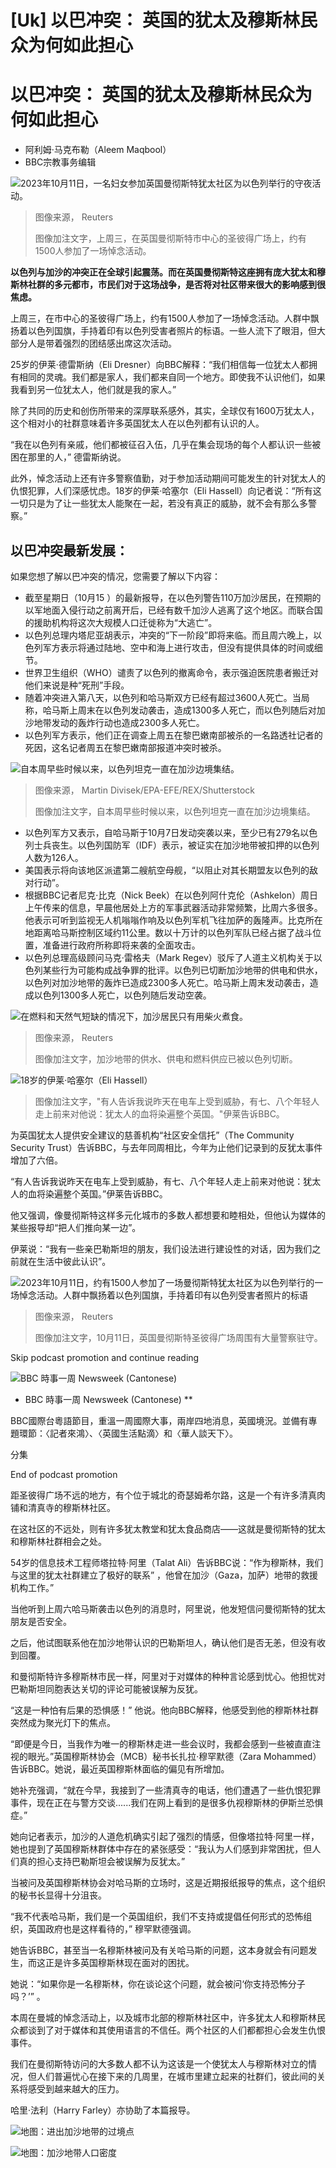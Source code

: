 # [Uk] 以巴冲突： 英国的犹太及穆斯林民众为何如此担心

#  以巴冲突： 英国的犹太及穆斯林民众为何如此担心

  * 阿利姆·马克布勒（Aleem Maqbool） 
  * BBC宗教事务编辑 



![2023年10月11日，一名妇女参加英国曼彻斯特犹太社区为以色列举行的守夜活动。](_131416825_ecf089bca0cf0ae312807e90eb8652d41d4d55df.jpg)

> 图像来源，  Reuters
>
> 图像加注文字，上周三，在英国曼彻斯特市中心的圣彼得广场上，约有1500人参加了一场悼念活动。

**以色列与加沙的冲突正在全球引起震荡。而在英国曼彻斯特这座拥有庞大犹太和穆斯林社群的多元都市，市民们对于这场战争，是否将对社区带来很大的影响感到很焦虑。**

上周三，在市中心的圣彼得广场上，约有1500人参加了一场悼念活动。人群中飘扬着以色列国旗，手持着印有以色列受害者照片的标语。一些人流下了眼泪，但大部分人是带着强烈的团结感出席这次活动。

25岁的伊莱·德雷斯纳（Eli Dresner）向BBC解释：“我们相信每一位犹太人都拥有相同的灵魂。我们都是家人，我们都来自同一个地方。即使我不认识他们，如果我看到另一位犹太人，他们就是我的家人。”

除了共同的历史和创伤所带来的深厚联系感外，其实，全球仅有1600万犹太人，这个相对小的社群意味着许多英国犹太人在以色列都有认识的人。

“我在以色列有亲戚，他们都被征召入伍，几乎在集会现场的每个人都认识一些被困在那里的人，” 德雷斯纳说。

此外，悼念活动上还有许多警察值勤，对于参加活动期间可能发生的针对犹太人的仇恨犯罪，人们深感忧虑。18岁的伊莱·哈塞尔（Eli Hassell）向记者说：“所有这一切只是为了让一些犹太人能聚在一起，若没有真正的威胁，就不会有那么多警察。”


##  以巴冲突最新发展：

如果您想了解以巴冲突的情况，您需要了解以下内容：

  * 截至星期日（10月15 ）的最新报导，在以色列警告110万加沙居民，在预期的以军地面入侵行动之前离开后，已经有数千加沙人逃离了这个地区。而联合国的援助机构将这次大规模人口迁徙称为“大逃亡”。 
  * 以色列总理内塔尼亚胡表示，冲突的“下一阶段”即将来临。而且周六晚上，以色列军方表示将通过陆地、空中和海上进行攻击，但没有提供具体的时间或细节。 
  * 世界卫生组织（WHO）谴责了以色列的撤离命令，表示强迫医院患者搬迁对他们来说是种“死刑”手段。 
  * 随着冲突进入第八天，以色列和哈马斯双方已经有超过3600人死亡。当局称，哈马斯上周末在以色列发动袭击，造成1300多人死亡，而以色列随后对加沙地带发动的轰炸行动也造成2300多人死亡。 
  * 以色列军方表示，他们正在调查上周五在黎巴嫩南部被杀的一名路透社记者的死因，这名记者周五在黎巴嫩南部报道冲突时被杀。 

![自本周早些时候以来，以色列坦克一直在加沙边境集结。](_131436768_gaza10.jpg)

> 图像来源，  Martin Divisek/EPA-EFE/REX/Shutterstock
>
> 图像加注文字，自本周早些时候以来，以色列坦克一直在加沙边境集结。

  * 以色列军方又表示，自哈马斯于10月7日发动突袭以来，至少已有279名以色列士兵丧生。以色列国防军（IDF）表示，被证实在加沙地带被扣押的以色列人数为126人。 
  * 美国表示将向该地区派遣第二艘航空母舰，“以阻止对其长期盟友以色列的敌对行动”。 
  * 根据BBC记者尼克·比克（Nick Beek）在以色列阿什克伦（Ashkelon）周日上午传来的信息，早晨他居处上方的军事武器活动非常频繁，比周六多很多。他表示可听到监视无人机嗡嗡作响及以色列军机飞往加萨的轰隆声。比克所在地距离哈马斯控制区域约11公里。数以十万计的以色列军队已经占据了战斗位置，准备进行政府所称即将来袭的全面攻击。 
  * 以色列总理高级顾问马克·雷格夫（Mark Regev）驳斥了人道主义机构关于以色列某些行为可能构成战争罪的批评。以色列已切断加沙地带的供电和供水，以色列对加沙地带的轰炸已造成2300多人死亡。哈马斯上周末发动袭击，造成以色列1300多人死亡，以色列随后发动空袭。 

![在燃料和天然气短缺的情况下，加沙居民只有用柴火煮食。](_131436770_gaza11.jpg)

> 图像来源，  Reuters
>
> 图像加注文字，加沙地带的供水、供电和燃料供应已被以色列切断。

![18岁的伊莱·哈塞尔（Eli Hassell）](_131430202_photo1-elihassell.jpg)

> 图像加注文字，"有人告诉我说昨天在电车上受到威胁，有七、八个年轻人走上前来对他说：犹太人的血将染遍整个英国。"伊莱告诉BBC。

为英国犹太人提供安全建议的慈善机构“社区安全信托”（The Community Security Trust）告诉BBC，与去年同周相比，今年为止他们记录到的反犹太事件增加了六倍。

“有人告诉我说昨天在电车上受到威胁，有七、八个年轻人走上前来对他说：犹太人的血将染遍整个英国。”伊莱告诉BBC。

他又强调，像曼彻斯特这样多元化城市的多数人都想要和睦相处，但他认为媒体的某些报导却“把人们推向某一边”。

伊莱说：“我有一些亲巴勒斯坦的朋友，我们设法进行建设性的对话，因为我们之前就在生活中彼此认识”。

![2023年10月11日，约有1500人参加了一场曼彻斯特犹太社区为以色列举行的一场悼念活动。人群中飘扬着以色列国旗，手持着印有以色列受害者照片的标语](_131416823_0030dcda3a013c6fc5e2fd0529a3a890051ee717.jpg)

> 图像来源，  Reuters
>
> 图像加注文字，10月11日，英国曼彻斯特圣彼得广场周围有大量警察驻守。

Skip podcast promotion and continue reading

![BBC 時事一周 Newsweek \(Cantonese\)](p02h1mg5.jpg)

* BBC 時事一周 Newsweek (Cantonese)   **

BBC國際台粵語節目，重溫一周國際大事，兩岸四地消息，英國境況。並備有專題環節：〈記者來鴻〉、〈英國生活點滴〉和〈華人談天下〉。

分集

End of podcast promotion

距圣彼得广场不远的地方，有个位于城北的奇瑟姆希尔路，这是一个有许多清真肉铺和清真寺的穆斯林社区。

在这社区的不远处，则有许多犹太教堂和犹太食品商店——这就是曼彻斯特的犹太和穆斯林社群相会之处。

54岁的信息技术工程师塔拉特·阿里（Talat Ali）告诉BBC说：“作为穆斯林，我们与这里的犹太社群建立了极好的联系” ，他曾在加沙（Gaza，加萨）地带的救援机构工作。”

当他听到上周六哈马斯袭击以色列的消息时，阿里说，他发短信问曼彻斯特的犹太朋友是否安全。

之后，他试图联系他在加沙地带认识的巴勒斯坦人，确认他们是否无恙，但没有收到回覆。

和曼彻斯特许多穆斯林市民一样，阿里对于对媒体的种种言论感到忧心。他担忧对巴勒斯坦同胞表达关切的评论可能被误解为反犹。

“这是一种怕有后果的恐惧感！” 他说。他向BBC解释，他感受到他的穆斯林社群突然成为聚光灯下的焦点。

“即便是今日，当我作为唯一的穆斯林走进一些会议时，我都会感到一些被直直注视的眼光。”英国穆斯林协会（MCB）秘书长扎拉·穆罕默德（Zara Mohammed）告诉BBC。她说，最近英国穆斯林面临的偏见有所增加。

她补充强调，“就在今早，我接到了一些清真寺的电话，他们遭遇了一些仇恨犯罪事件，现在正在与警方交谈......我们在网上看到的是很多仇视穆斯林的伊斯兰恐惧症。”

她向记者表示，加沙的人道危机确实引起了强烈的情感，但像塔拉特·阿里一样，她也提到了英国穆斯林群体中存在的紧张感受：“我认为人们感到非常困扰，但人们真的担心支持巴勒斯坦会被误解为反犹太。”

当被问及英国穆斯林协会对哈马斯的立场时，这是近期报纸报导的焦点，这个组织的秘书长显得十分沮丧。

“我不代表哈马斯，我们是一个英国组织，我们不支持或提倡任何形式的恐怖组织，英国政府也是这样看待的，” 穆罕默德强调。

她告诉BBC，甚至当一名穆斯林被问及有关哈马斯的问题，这本身就会有问题发生，而这正是许多英国穆斯林现在面对的困扰。

她说：“如果你是一名穆斯林，你在谈论这个问题，就会被问‘你支持恐怖分子吗？’” 。

本周在曼城的悼念活动上，以及城市北部的穆斯林社区中，许多犹太人和穆斯林民众都谈到了对于媒体和其使用语言的不信任。两个社区的人们都都担心会发生仇恨事件。

我们在曼彻斯特访问的大多数人都不认为这该是一个使犹太人与穆斯林对立的情况，但人们普遍忧心在接下来的几周里，在城市里建立起来的社群们，彼此间的关系将感受到越来越大的压力。

哈里·法利（Harry Farley）亦协助了本篇报导。

![地图：进出加沙地带的过境点](_131416189_gaza_crossing_and_barriers_chinese_2x_640-nc-nc.png)

![地图：加沙地带人口密度](_131416190_ws_gaza_population_density_13_oct_23_640-nc.png)


